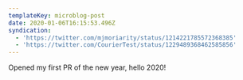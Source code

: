 ```yaml
---
templateKey: microblog-post
date: 2020-01-06T16:15:53.496Z
syndication:
  - 'https://twitter.com/mjmoriarity/status/1214221785572368385'
  - 'https://twitter.com/CourierTest/status/1229489368462585856'
---
```


Opened my first PR of the new year, hello 2020!

